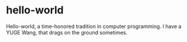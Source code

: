 # hello-world
Hello-world, a time-honored tradition  in computer programming.
I have a YUGE Wang, that drags on the ground sometimes.

